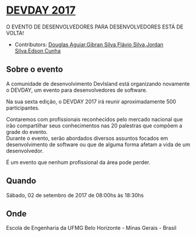 # [DEVDAY 2017](http://devday.devisland.com/) 
O EVENTO DE DESENVOLVEDORES PARA DESENVOLVEDORES ESTÁ DE VOLTA!

* Contributors: [Douglas Aguiar](https://github.com/douglasaguiar),[Gibran Silva](https://github.com/gibran),[Flávio Silva](https://github.com/flavio1110),[Jordan Silva](https://github.com/jordansilva),[Edson Cunha](https://github.com/edsoncunha)

## Sobre o evento
 
A comunidade de desenvolvimento DevIsland está organizando novamente o DEVDAY, um evento para desenvolvedores de software.

Na sua sexta edição, o DEVDAY 2017 irá reunir aproximadamente 500 participantes.

Contaremos com profissionais reconhecidos pelo mercado nacional que irão compartilhar seus conhecimentos nas 20 palestras que compõem a grade do evento.  
Durante o evento, serão abordados diversos assuntos focados em desenvolvimento de software ou que de alguma forma afetam a vida de um desenvolvedor.

É um evento que nenhum profissional da área pode perder.

## Quando

Sábado, 02 de setembro de 2017 de 08:00hs às 18:30hs

## Onde

Escola de Engenharia da UFMG
Belo Horizonte - Minas Gerais - Brasil
